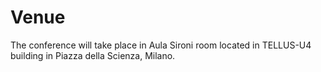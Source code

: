 # Venue

The conference will take place in Aula Sironi room located in TELLUS-U4 building in Piazza della Scienza, Milano.
